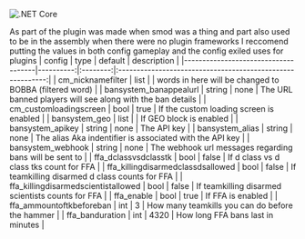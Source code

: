 ![.NET Core](https://github.com/CedModV2/CedMod/workflows/.NET%20Core/badge.svg?branch=master)

As part of the plugin was made when smod was a thing and part also used to be in the assembly when there were no plugin frameworks
I reccomend putting the values in both config gameplay and the config exiled uses for plugins
| config                              | type      | default  | description                                                |
|-------------------------------------|----------:|:--------:|:----------------------------------------------------------:|
| cm_nicknamefilter                   |    list   |          | words in here will be changed to BOBBA (filtered word)     |
| bansystem_banappealurl              |   string  | none     | The URL banned players will see along with the ban details |
| cm_customloadingscreen              |   bool    | true     | If the custom loading screen is enabled                    |
| bansystem_geo                       |   list    |          | If GEO block is enabled                                    |
| bansystem_apikey                    |   string  | none     | The API key                                                |
| bansystem_alias                     |   string  | none     | The alias Aka indentifier is associated with the API key   |
| bansystem_webhook                   |   string  | none     | The webhook url messages regarding bans will be sent to    |
| ffa_dclassvsdclasstk                |   bool    | false    | If d class vs d class tks count for FFA                    |
| ffa_killingdisarmedclassdsallowed   |   bool    | false    | If teamkilling disarmed d class counts for FFA             |
| ffa_killingdisarmedscientistallowed |   bool    | false    | If teamkilling disarmed scientists counts for FFA          |
| ffa_enable                          |   bool    | true     | If FFA is enabled                                          |
| ffa_ammountoftkbeforeban            |   int     | 3        | How many teamkills you can do before the hammer            |
| ffa_banduration                     |   int     | 4320     | How long FFA bans last in minutes                          |
